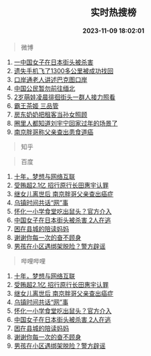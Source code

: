 <div align="center"><h2>实时热搜榜</h2><h4>2023-11-09 18:02:01</h4></div>

> 微博  

1. [一中国女子在日本街头被杀害](https://s.weibo.com/weibo?q=%23%E4%B8%80%E4%B8%AD%E5%9B%BD%E5%A5%B3%E5%AD%90%E5%9C%A8%E6%97%A5%E6%9C%AC%E8%A1%97%E5%A4%B4%E8%A2%AB%E6%9D%80%E5%AE%B3%23&t=31&band_rank=1&Refer=top)<br />
2. [遗失手机飞了1300多公里被成功找回](https://s.weibo.com/weibo?q=%23%E9%81%97%E5%A4%B1%E6%89%8B%E6%9C%BA%E9%A3%9E%E4%BA%861300%E5%A4%9A%E5%85%AC%E9%87%8C%E8%A2%AB%E6%88%90%E5%8A%9F%E6%89%BE%E5%9B%9E%23&t=31&band_rank=2&Refer=top)<br />
3. [口岸通老人讲述巴克图口岸](https://s.weibo.com/weibo?q=%23%E5%8F%A3%E5%B2%B8%E9%80%9A%E8%80%81%E4%BA%BA%E8%AE%B2%E8%BF%B0%E5%B7%B4%E5%85%8B%E5%9B%BE%E5%8F%A3%E5%B2%B8%23&t=31&band_rank=3&Refer=top)<br />
4. [中国公民暂勿前往缅北](https://s.weibo.com/weibo?q=%23%E4%B8%AD%E5%9B%BD%E5%85%AC%E6%B0%91%E6%9A%82%E5%8B%BF%E5%89%8D%E5%BE%80%E7%BC%85%E5%8C%97%23&t=31&band_rank=4&Refer=top)<br />
5. [2岁萌娃凌晨徘徊街头一群人接力照看](https://s.weibo.com/weibo?q=%232%E5%B2%81%E8%90%8C%E5%A8%83%E5%87%8C%E6%99%A8%E5%BE%98%E5%BE%8A%E8%A1%97%E5%A4%B4%E4%B8%80%E7%BE%A4%E4%BA%BA%E6%8E%A5%E5%8A%9B%E7%85%A7%E7%9C%8B%23&t=31&band_rank=5&Refer=top)<br />
6. [霸王茶姬 三品管](https://s.weibo.com/weibo?q=%E9%9C%B8%E7%8E%8B%E8%8C%B6%E5%A7%AC%20%E4%B8%89%E5%93%81%E7%AE%A1&t=31&band_rank=6&Refer=top)<br />
7. [房东奶奶把租客当孙女照顾](https://s.weibo.com/weibo?q=%23%E6%88%BF%E4%B8%9C%E5%A5%B6%E5%A5%B6%E6%8A%8A%E7%A7%9F%E5%AE%A2%E5%BD%93%E5%AD%99%E5%A5%B3%E7%85%A7%E9%A1%BE%23&t=31&band_rank=7&Refer=top)<br />
8. [圈里人都知道刘宇宁回家过年的场景了](https://s.weibo.com/weibo?q=%E5%9C%88%E9%87%8C%E4%BA%BA%E9%83%BD%E7%9F%A5%E9%81%93%E5%88%98%E5%AE%87%E5%AE%81%E5%9B%9E%E5%AE%B6%E8%BF%87%E5%B9%B4%E7%9A%84%E5%9C%BA%E6%99%AF%E4%BA%86&t=31&band_rank=8&Refer=top)<br />
9. [南京胖哥称父亲查出患食道癌](https://s.weibo.com/weibo?q=%23%E5%8D%97%E4%BA%AC%E8%83%96%E5%93%A5%E7%A7%B0%E7%88%B6%E4%BA%B2%E6%9F%A5%E5%87%BA%E6%82%A3%E9%A3%9F%E9%81%93%E7%99%8C%23&t=31&band_rank=9&Refer=top)<br />

> 知乎  


> 百度  

1. [十年，梦想与网络互联](https://www.baidu.com/s?wd=%E5%8D%81%E5%B9%B4%EF%BC%8C%E6%A2%A6%E6%83%B3%E4%B8%8E%E7%BD%91%E7%BB%9C%E4%BA%92%E8%81%94&sa=fyb_news&rsv_dl=fyb_news)<br />
2. [受贿超2.1亿 招行原行长田惠宇认罪](https://www.baidu.com/s?wd=%E5%8F%97%E8%B4%BF%E8%B6%852.1%E4%BA%BF+%E6%8B%9B%E8%A1%8C%E5%8E%9F%E8%A1%8C%E9%95%BF%E7%94%B0%E6%83%A0%E5%AE%87%E8%AE%A4%E7%BD%AA&sa=fyb_news&rsv_dl=fyb_news)<br />
3. [继女儿离世后 南京胖哥父亲查出癌症](https://www.baidu.com/s?wd=%E7%BB%A7%E5%A5%B3%E5%84%BF%E7%A6%BB%E4%B8%96%E5%90%8E+%E5%8D%97%E4%BA%AC%E8%83%96%E5%93%A5%E7%88%B6%E4%BA%B2%E6%9F%A5%E5%87%BA%E7%99%8C%E7%97%87&sa=fyb_news&rsv_dl=fyb_news)<br />
4. [乌镇时间共话“网”事](https://www.baidu.com/s?wd=%E4%B9%8C%E9%95%87%E6%97%B6%E9%97%B4%E5%85%B1%E8%AF%9D%E2%80%9C%E7%BD%91%E2%80%9D%E4%BA%8B&sa=fyb_news&rsv_dl=fyb_news)<br />
5. [怀化一小学食堂吃出鼠头？官方介入](https://www.baidu.com/s?wd=%E6%80%80%E5%8C%96%E4%B8%80%E5%B0%8F%E5%AD%A6%E9%A3%9F%E5%A0%82%E5%90%83%E5%87%BA%E9%BC%A0%E5%A4%B4%EF%BC%9F%E5%AE%98%E6%96%B9%E4%BB%8B%E5%85%A5&sa=fyb_news&rsv_dl=fyb_news)<br />
6. [中国女子在日本街头被杀害 2人在逃](https://www.baidu.com/s?wd=%E4%B8%AD%E5%9B%BD%E5%A5%B3%E5%AD%90%E5%9C%A8%E6%97%A5%E6%9C%AC%E8%A1%97%E5%A4%B4%E8%A2%AB%E6%9D%80%E5%AE%B3+2%E4%BA%BA%E5%9C%A8%E9%80%83&sa=fyb_news&rsv_dl=fyb_news)<br />
7. [困在县城的陪读妈妈](https://www.baidu.com/s?wd=%E5%9B%B0%E5%9C%A8%E5%8E%BF%E5%9F%8E%E7%9A%84%E9%99%AA%E8%AF%BB%E5%A6%88%E5%A6%88&sa=fyb_news&rsv_dl=fyb_news)<br />
8. [谢谢你每一次的奋不顾身](https://www.baidu.com/s?wd=%E8%B0%A2%E8%B0%A2%E4%BD%A0%E6%AF%8F%E4%B8%80%E6%AC%A1%E7%9A%84%E5%A5%8B%E4%B8%8D%E9%A1%BE%E8%BA%AB&sa=fyb_news&rsv_dl=fyb_news)<br />
9. [男孩在小区遇绑架脱险？警方辟谣](https://www.baidu.com/s?wd=%E7%94%B7%E5%AD%A9%E5%9C%A8%E5%B0%8F%E5%8C%BA%E9%81%87%E7%BB%91%E6%9E%B6%E8%84%B1%E9%99%A9%EF%BC%9F%E8%AD%A6%E6%96%B9%E8%BE%9F%E8%B0%A3&sa=fyb_news&rsv_dl=fyb_news)<br />

> 哔哩哔哩  

1. [十年，梦想与网络互联](https://www.baidu.com/s?wd=%E5%8D%81%E5%B9%B4%EF%BC%8C%E6%A2%A6%E6%83%B3%E4%B8%8E%E7%BD%91%E7%BB%9C%E4%BA%92%E8%81%94&sa=fyb_news&rsv_dl=fyb_news)<br />
2. [受贿超2.1亿 招行原行长田惠宇认罪](https://www.baidu.com/s?wd=%E5%8F%97%E8%B4%BF%E8%B6%852.1%E4%BA%BF+%E6%8B%9B%E8%A1%8C%E5%8E%9F%E8%A1%8C%E9%95%BF%E7%94%B0%E6%83%A0%E5%AE%87%E8%AE%A4%E7%BD%AA&sa=fyb_news&rsv_dl=fyb_news)<br />
3. [继女儿离世后 南京胖哥父亲查出癌症](https://www.baidu.com/s?wd=%E7%BB%A7%E5%A5%B3%E5%84%BF%E7%A6%BB%E4%B8%96%E5%90%8E+%E5%8D%97%E4%BA%AC%E8%83%96%E5%93%A5%E7%88%B6%E4%BA%B2%E6%9F%A5%E5%87%BA%E7%99%8C%E7%97%87&sa=fyb_news&rsv_dl=fyb_news)<br />
4. [乌镇时间共话“网”事](https://www.baidu.com/s?wd=%E4%B9%8C%E9%95%87%E6%97%B6%E9%97%B4%E5%85%B1%E8%AF%9D%E2%80%9C%E7%BD%91%E2%80%9D%E4%BA%8B&sa=fyb_news&rsv_dl=fyb_news)<br />
5. [怀化一小学食堂吃出鼠头？官方介入](https://www.baidu.com/s?wd=%E6%80%80%E5%8C%96%E4%B8%80%E5%B0%8F%E5%AD%A6%E9%A3%9F%E5%A0%82%E5%90%83%E5%87%BA%E9%BC%A0%E5%A4%B4%EF%BC%9F%E5%AE%98%E6%96%B9%E4%BB%8B%E5%85%A5&sa=fyb_news&rsv_dl=fyb_news)<br />
6. [中国女子在日本街头被杀害 2人在逃](https://www.baidu.com/s?wd=%E4%B8%AD%E5%9B%BD%E5%A5%B3%E5%AD%90%E5%9C%A8%E6%97%A5%E6%9C%AC%E8%A1%97%E5%A4%B4%E8%A2%AB%E6%9D%80%E5%AE%B3+2%E4%BA%BA%E5%9C%A8%E9%80%83&sa=fyb_news&rsv_dl=fyb_news)<br />
7. [困在县城的陪读妈妈](https://www.baidu.com/s?wd=%E5%9B%B0%E5%9C%A8%E5%8E%BF%E5%9F%8E%E7%9A%84%E9%99%AA%E8%AF%BB%E5%A6%88%E5%A6%88&sa=fyb_news&rsv_dl=fyb_news)<br />
8. [谢谢你每一次的奋不顾身](https://www.baidu.com/s?wd=%E8%B0%A2%E8%B0%A2%E4%BD%A0%E6%AF%8F%E4%B8%80%E6%AC%A1%E7%9A%84%E5%A5%8B%E4%B8%8D%E9%A1%BE%E8%BA%AB&sa=fyb_news&rsv_dl=fyb_news)<br />
9. [男孩在小区遇绑架脱险？警方辟谣](https://www.baidu.com/s?wd=%E7%94%B7%E5%AD%A9%E5%9C%A8%E5%B0%8F%E5%8C%BA%E9%81%87%E7%BB%91%E6%9E%B6%E8%84%B1%E9%99%A9%EF%BC%9F%E8%AD%A6%E6%96%B9%E8%BE%9F%E8%B0%A3&sa=fyb_news&rsv_dl=fyb_news)<br />
